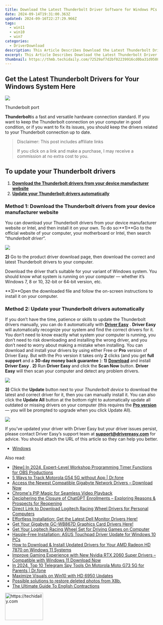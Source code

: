 ```yaml
---
title: Download the Latest Thunderbolt Driver Software for Windows PCs
date: 2024-09-14T19:31:00.363Z
updated: 2024-09-16T22:27:29.966Z
tags:
  - win11
  - win10
  - win7
categories:
  - DriverDownload
description: This Article Describes Download the Latest Thunderbolt Driver Software for Windows PCs
excerpt: This Article Describes Download the Latest Thunderbolt Driver Software for Windows PCs
thumbnail: https://thmb.techidaily.com/72529af7d2bf02239916cd0ba31d950846919ac8ac9ff5b071dc373f5d27eae7.jpg
---
```


## Get the Latest Thunderbolt Drivers for Your Windows System Here

![](https://images.drivereasy.com/wp-content/uploads/2018/06/img_5b29ca92d165c.png)

 Thunderbolt port

**Thunderbolt**is a fast and versatile hardware connection standard. If you want to keep the Thunderbolt connection on your computer in good condition, or if you want to fix its issues, you should keep the drivers related to your Thunderbolt connection up to date.

>  Disclaimer: This post includes affiliate links
>
>  If you click on a link and make a purchase, I may receive a commission at no extra cost to you.
>

## To update your Thunderbolt drivers

1. [**Download the Thunderbolt drivers from your device manufacturer website**](https://tools.techidaily.com/drivereasy/download/)
2. [**Update your Thunderbolt drivers automatically**](https://tools.techidaily.com/drivereasy/download/)

### Method 1: Download the Thunderbolt drivers from your device manufacturer website

You can download your Thunderbolt drivers from your device manufacturer website or Intel, and then install it on your own. To do so:**1)**Go to the official website of your computer, your motherboard or Intel, then search “_thunderbolt driver_“.

![](https://images.drivereasy.com/wp-content/uploads/2018/06/img_5b29c6b4ddf40.jpg)

**2)** Go to the product driver download page, then download the correct and latest Thunderbolt drivers to your computer.

 Download the driver that’s suitable for your variant of Windows system. You should know what system is running on your computer — whether it’s Windows 7, 8 or 10, 32-bit or 64-bit version, etc.

**3)**Open the downloaded file and follow the on-screen instructions to install it on your computer.

### Method 2: Update your Thunderbolt drivers automatically

If you don’t have the time, patience or skills to update the Thunderbolt drivers manually, you can do it automatically with [**Driver Easy**](https://tools.techidaily.com/drivereasy/download/) . **Driver Easy**  will automatically recognize your system and find the correct drivers for it. You don’t need to know exactly what system your computer is running, you don’t need to risk downloading and installing the wrong driver, and you don’t need to worry about making a mistake when installing.  You can download and install your drivers by using either Free or **Pro**  version of Driver Easy. But with the Pro version it takes only **2**  clicks (and you get **full support** and a **30-day money back guarantee** ): **1)** [**Download**](https://tools.techidaily.com/drivereasy/download/) and install **Driver Easy** . **2)** Run **Driver Easy** and click the **Scan Now** button. **Driver Easy**  will then scan your computer and detect any problem drivers.

![](https://images.drivereasy.com/wp-content/uploads/2018/06/img_5b1a66b4a3dfe.jpg)

**3)**  Click the **Update**  button next to your _Thunderbolt device_ to download the latest and correct driver for it, then you can manually install it. You can also click the **Update All**  button at the bottom right to automatically update all outdated or missing drivers on your computer (this requires the **[Pro version](https://tools.techidaily.com/drivereasy/download/)**  — you will be prompted to upgrade when you click Update All).

![](https://images.drivereasy.com/wp-content/uploads/2018/06/img_5b29c95e8c019.jpg)

 If you’ve updated your driver with Driver Easy but your driver issues persist, please contact Driver Easy’s support team at **[support@drivereasy.com](https://tools.techidaily.com/drivereasy/download/)**  for advice. You should attach the URL of this article so they can help you better.

* [Windows](https://tools.techidaily.com/drivereasy/download/)

<ins class="adsbygoogle"
     style="display:block"
     data-ad-format="autorelaxed"
     data-ad-client="ca-pub-7571918770474297"
     data-ad-slot="1223367746"></ins>

<ins class="adsbygoogle"
     style="display:block"
     data-ad-client="ca-pub-7571918770474297"
     data-ad-slot="8358498916"
     data-ad-format="auto"
     data-full-width-responsive="true"></ins>

<span class="atpl-alsoreadstyle">Also read:</span>
<div><ul>
<li><a href="https://visual-screen-recording.techidaily.com/new-in-2024-expert-level-workshop-programming-timer-functions-for-obs-productions/"><u>[New] In 2024, Expert-Level Workshop Programming Timer Functions for OBS Productions</u></a></li>
<li><a href="https://android-location-track.techidaily.com/5-ways-to-track-motorola-g54-5g-without-app-drfone-by-drfone-virtual-android/"><u>5 Ways to Track Motorola G54 5G without App | Dr.fone</u></a></li>
<li><a href="https://hardware-updates.techidaily.com/1722975121669-access-the-newest-compatible-gigabyte-network-drivers-download-now/"><u>Access the Newest Compatible Gigabyte Network Drivers – Download Now</u></a></li>
<li><a href="https://fox-direct.techidaily.com/chromes-pip-magic-for-seamless-video-playback/"><u>Chrome's PIP Magic for Seamless Video Playback</u></a></li>
<li><a href="https://tech-revival.techidaily.com/deciphering-the-closure-of-chatgpt-enrollments-exploring-reasons-and-prospects-for-reopening/"><u>Deciphering the Closure of ChatGPT Enrollments – Exploring Reasons & Prospects for Reopening</u></a></li>
<li><a href="https://win-amazing.techidaily.com/direct-link-to-download-logitech-racing-wheel-drivers-for-personal-computers/"><u>Direct Link to Download Logitech Racing Wheel Drivers for Personal Computers</u></a></li>
<li><a href="https://win-amazing.techidaily.com/1722978726411-effortless-installation-get-the-latest-dell-monitor-drivers-here/"><u>Effortless Installation: Get the Latest Dell Monitor Drivers Here!</u></a></li>
<li><a href="https://win-amazing.techidaily.com/get-your-gigabyte-gc-wb867d-graphics-card-drivers-here/"><u>Get Your Gigabyte GC-WB867D Graphics Card Drivers Here!</u></a></li>
<li><a href="https://win-amazing.techidaily.com/get-your-logitech-racing-wheel-set-for-driving-games-on-computer/"><u>Get Your Logitech Racing Wheel Set for Driving Games on Computer</u></a></li>
<li><a href="https://win-amazing.techidaily.com/hassle-free-installation-asus-touchpad-driver-update-for-windows-10-pcs/"><u>Hassle-Free Installation: ASUS Touchpad Driver Update for Windows 10 PCs</u></a></li>
<li><a href="https://win-amazing.techidaily.com/how-to-download-and-install-updated-drivers-for-your-amd-radeon-hd-7870-on-windows-11-systems/"><u>How to Download & Install Updated Drivers for Your AMD Radeon HD 7870 on Windows 11 Systems</u></a></li>
<li><a href="https://win-amazing.techidaily.com/improve-gaming-experience-with-new-nvidia-rtx-2060-super-drivers-compatible-with-windows-11-download-now/"><u>Improve Gaming Experience with New Nvidia RTX 2060 Super Drivers – Compatible with Windows 11 Download Now</u></a></li>
<li><a href="https://android-location-track.techidaily.com/in-2024-top-10-telegram-spy-tools-on-motorola-moto-g73-5g-for-parents-drfone-by-drfone-virtual-android/"><u>In 2024, Top 10 Telegram Spy Tools On Motorola Moto G73 5G for Parents | Dr.fone</u></a></li>
<li><a href="https://graphic-issues.techidaily.com/maximize-visuals-on-win10-with-hd-6950-updates/"><u>Maximize Visuals on Win10 with HD 6950 Updates</u></a></li>
<li><a href="https://review-topics.techidaily.com/possible-solutions-to-restore-deleted-photos-from-x8b-by-fonelab-android-recover-photos/"><u>Possible solutions to restore deleted photos from X8b.</u></a></li>
<li><a href="https://mondly-stories.techidaily.com/the-ultimate-guide-to-english-contractions/"><u>The Ultimate Guide To English Contractions</u></a></li>
</ul></div>

<!-- affiliate ads begin -->
<a href="https://aligracehair.sjv.io/c/5597632/2115927/19272" target="_top" id="2115927">
  <img src="//a.impactradius-go.com/display-ad/19272-2115927" border="0" alt="https://techidaily.com" width="125" height="90"/>
</a>
<img height="0" width="0" src="https://aligracehair.sjv.io/i/5597632/2115927/19272" style="position:absolute;visibility:hidden;" border="0" />
<!-- affiliate ads end -->

